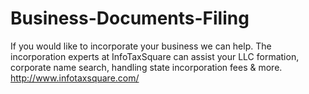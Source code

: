 Business-Documents-Filing
=========================

If you would like to incorporate your business we can help. The incorporation experts at InfoTaxSquare can assist your LLC formation, corporate name search, handling state incorporation fees &amp; more. http://www.infotaxsquare.com/